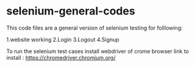 # selenium-general-codes

This code files are a general version of selenium testing for folllowing:

1.website working
2.Login
3.Logout
4.Signup

To run the selenium test cases install webdriver of crome browser 
link to install :
https://chromedriver.chromium.org/

